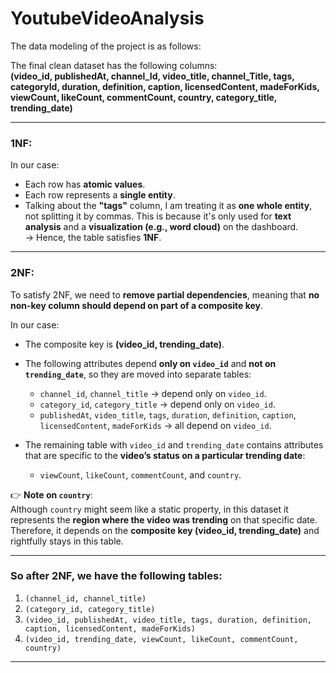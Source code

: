 # YoutubeVideoAnalysis

The data modeling of the project is as follows:

The final clean dataset has the following columns:  
**(video_id, publishedAt, channel_Id, video_title, channel_Title, tags, categoryId, duration, definition, caption, licensedContent, madeForKids, viewCount, likeCount, commentCount, country, category_title, trending_date)**

---

### 1NF:

In our case:
- Each row has **atomic values**.
- Each row represents a **single entity**.
- Talking about the **"tags"** column, I am treating it as **one whole entity**, not splitting it by commas. This is because it's only used for **text analysis** and a **visualization (e.g., word cloud)** on the dashboard.  
→ Hence, the table satisfies **1NF**.

---

### 2NF:

To satisfy 2NF, we need to **remove partial dependencies**, meaning that **no non-key column should depend on part of a composite key**.

In our case:
- The composite key is **(video_id, trending_date)**.
- The following attributes depend **only on `video_id`** and **not on `trending_date`**, so they are moved into separate tables:

  - `channel_id`, `channel_title` → depend only on `video_id`.
  - `category_id`, `category_title` → depend only on `video_id`.
  - `publishedAt`, `video_title`, `tags`, `duration`, `definition`, `caption`, `licensedContent`, `madeForKids` → all depend on `video_id`.

- The remaining table with `video_id` and `trending_date` contains attributes that are specific to the **video’s status on a particular trending date**:
  - `viewCount`, `likeCount`, `commentCount`, and `country`.

👉 **Note on `country`**:  
Although `country` might seem like a static property, in this dataset it represents the **region where the video was trending** on that specific date. Therefore, it depends on the **composite key (video_id, trending_date)** and rightfully stays in this table.

---

### So after 2NF, we have the following tables:

1. `(channel_id, channel_title)`  
2. `(category_id, category_title)`  
3. `(video_id, publishedAt, video_title, tags, duration, definition, caption, licensedContent, madeForKids)`  
4. `(video_id, trending_date, viewCount, likeCount, commentCount, country)`

---
